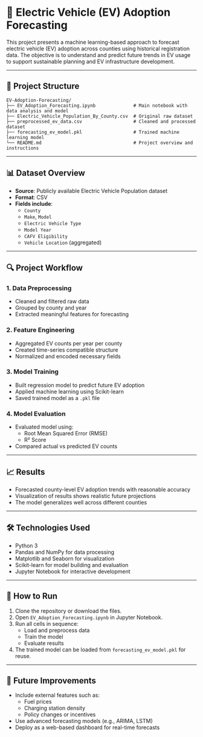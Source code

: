 # 🚗 Electric Vehicle (EV) Adoption Forecasting

This project presents a machine learning-based approach to forecast electric vehicle (EV) adoption across counties using historical registration data. The objective is to understand and predict future trends in EV usage to support sustainable planning and EV infrastructure development.

---

## 📁 Project Structure

```plaintext
EV-Adoption-Forecasting/
├── EV_Adoption_Forecasting.ipynb              # Main notebook with data analysis and model
├── Electric_Vehicle_Population_By_County.csv  # Original raw dataset
├── preprocessed_ev_data.csv                   # Cleaned and processed dataset
├── forecasting_ev_model.pkl                   # Trained machine learning model
└── README.md                                  # Project overview and instructions
```

---

## 📊 Dataset Overview

- **Source**: Publicly available Electric Vehicle Population dataset  
- **Format**: CSV  
- **Fields include**:
  - `County`
  - `Make`, `Model`
  - `Electric Vehicle Type`
  - `Model Year`
  - `CAFV Eligibility`
  - `Vehicle Location` (aggregated)

---

## 🔍 Project Workflow

### 1. Data Preprocessing
- Cleaned and filtered raw data
- Grouped by county and year
- Extracted meaningful features for forecasting

### 2. Feature Engineering
- Aggregated EV counts per year per county
- Created time-series compatible structure
- Normalized and encoded necessary fields

### 3. Model Training
- Built regression model to predict future EV adoption
- Applied machine learning using Scikit-learn
- Saved trained model as a `.pkl` file

### 4. Model Evaluation
- Evaluated model using:
  - Root Mean Squared Error (RMSE)
  - R² Score
- Compared actual vs predicted EV counts

---

## 📈 Results

- Forecasted county-level EV adoption trends with reasonable accuracy
- Visualization of results shows realistic future projections
- The model generalizes well across different counties

---

## 🛠 Technologies Used

- Python 3
- Pandas and NumPy for data processing
- Matplotlib and Seaborn for visualization
- Scikit-learn for model building and evaluation
- Jupyter Notebook for interactive development

---

## 🚀 How to Run

1. Clone the repository or download the files.
2. Open `EV_Adoption_Forecasting.ipynb` in Jupyter Notebook.
3. Run all cells in sequence:
   - Load and preprocess data
   - Train the model
   - Evaluate results
4. The trained model can be loaded from `forecasting_ev_model.pkl` for reuse.

---

## 🔮 Future Improvements

- Include external features such as:
  - Fuel prices
  - Charging station density
  - Policy changes or incentives
- Use advanced forecasting models (e.g., ARIMA, LSTM)
- Deploy as a web-based dashboard for real-time forecasts
